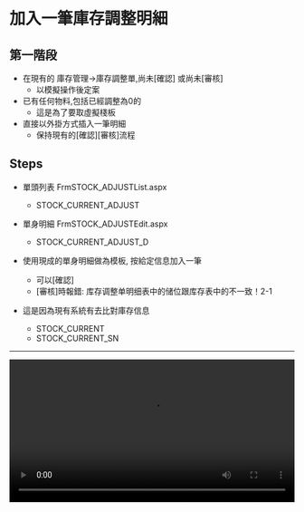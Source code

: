 # 加入一筆庫存調整明細

## 第一階段
  - 在現有的 庫存管理->庫存調整單,尚未[確認] 或尚未[審核]
    - 以模擬操作後定案
  - 已有任何物料,包括已經調整為0的
    - 這是為了要取虛擬棧板
  - 直接以外掛方式插入一筆明細
    - 保持現有的[確認][審核]流程
    
## Steps
  - 單頭列表 FrmSTOCK_ADJUSTList.aspx
    - STOCK_CURRENT_ADJUST
  - 單身明細 FrmSTOCK_ADJUSTEdit.aspx
    - STOCK_CURRENT_ADJUST_D
  - 使用現成的單身明細做為模板, 按給定信息加入一筆
    - 可以[確認]
    - [審核]時報錯: 库存调整单明细表中的储位跟库存表中的不一致！2-1

  - 這是因為現有系統有去比對庫存信息
    - STOCK_CURRENT
    - STOCK_CURRENT_SN
    
-----

<video src="assets/good1.mp4" controls="controls" width="100%" height="auto"/>
